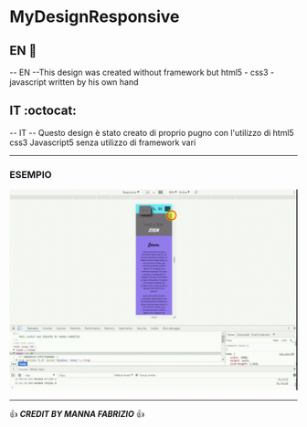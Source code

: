 # MyDesignResponsive


## EN :metal:
-- EN --This design was created  without framework but html5 - css3 - javascript  written by his own hand

## IT :octocat:
-- IT -- Questo design è stato creato di proprio pugno con l'utilizzo di html5 css3 Javascript5 senza utilizzo di framework vari

------------------------------------------------------------------------------------------------------------------------------------------

### ESEMPIO

![Test](TestGif.gif)

----

:+1:  ***CREDIT BY MANNA FABRIZIO***  :+1:
